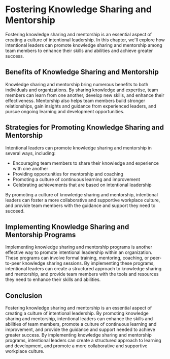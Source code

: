 Fostering Knowledge Sharing and Mentorship
===================================================================================================

Fostering knowledge sharing and mentorship is an essential aspect of creating a culture of intentional leadership. In this chapter, we'll explore how intentional leaders can promote knowledge sharing and mentorship among team members to enhance their skills and abilities and achieve greater success.

Benefits of Knowledge Sharing and Mentorship
--------------------------------------------

Knowledge sharing and mentorship bring numerous benefits to both individuals and organizations. By sharing knowledge and expertise, team members can learn from one another, develop new skills, and enhance their effectiveness. Mentorship also helps team members build stronger relationships, gain insights and guidance from experienced leaders, and pursue ongoing learning and development opportunities.

Strategies for Promoting Knowledge Sharing and Mentorship
---------------------------------------------------------

Intentional leaders can promote knowledge sharing and mentorship in several ways, including:

* Encouraging team members to share their knowledge and experience with one another
* Providing opportunities for mentorship and coaching
* Promoting a culture of continuous learning and improvement
* Celebrating achievements that are based on intentional leadership

By promoting a culture of knowledge sharing and mentorship, intentional leaders can foster a more collaborative and supportive workplace culture, and provide team members with the guidance and support they need to succeed.

Implementing Knowledge Sharing and Mentorship Programs
------------------------------------------------------

Implementing knowledge sharing and mentorship programs is another effective way to promote intentional leadership within an organization. These programs can involve formal training, mentoring, coaching, or peer-to-peer knowledge sharing sessions. By implementing these programs, intentional leaders can create a structured approach to knowledge sharing and mentorship, and provide team members with the tools and resources they need to enhance their skills and abilities.

Conclusion
----------

Fostering knowledge sharing and mentorship is an essential aspect of creating a culture of intentional leadership. By promoting knowledge sharing and mentorship, intentional leaders can enhance the skills and abilities of team members, promote a culture of continuous learning and improvement, and provide the guidance and support needed to achieve greater success. By implementing knowledge sharing and mentorship programs, intentional leaders can create a structured approach to learning and development, and promote a more collaborative and supportive workplace culture.
